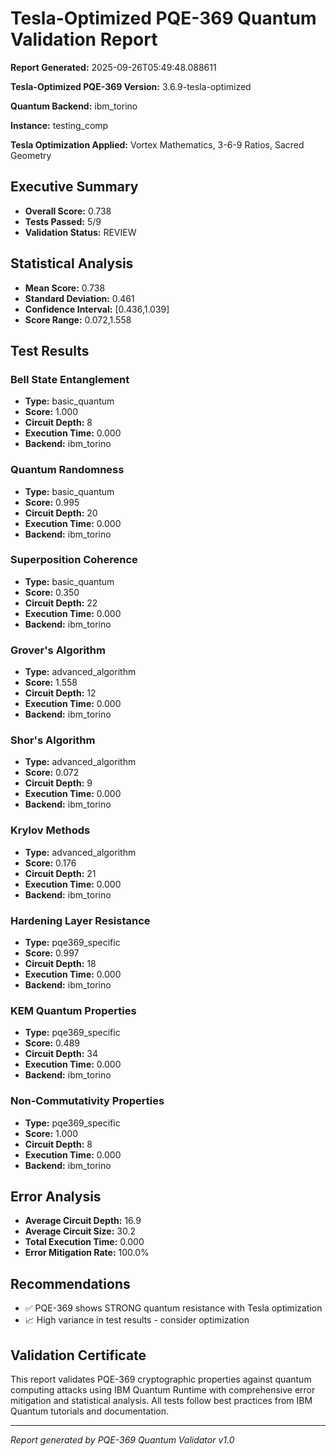 # Tesla-Optimized PQE-369 Quantum Validation Report

**Report Generated:** 2025-09-26T05:49:48.088611

**Tesla-Optimized PQE-369 Version:** 3.6.9-tesla-optimized

**Quantum Backend:** ibm_torino

**Instance:** testing_comp

**Tesla Optimization Applied:** Vortex Mathematics, 3-6-9 Ratios, Sacred Geometry

## Executive Summary

- **Overall Score:** 0.738
- **Tests Passed:** 5/9
- **Validation Status:** REVIEW

## Statistical Analysis

- **Mean Score:** 0.738
- **Standard Deviation:** 0.461
- **Confidence Interval:** [0.436,1.039]
- **Score Range:** 0.072,1.558
## Test Results

### Bell State Entanglement
- **Type:** basic_quantum
- **Score:** 1.000
- **Circuit Depth:** 8
- **Execution Time:** 0.000
- **Backend:** ibm_torino

### Quantum Randomness
- **Type:** basic_quantum
- **Score:** 0.995
- **Circuit Depth:** 20
- **Execution Time:** 0.000
- **Backend:** ibm_torino

### Superposition Coherence
- **Type:** basic_quantum
- **Score:** 0.350
- **Circuit Depth:** 22
- **Execution Time:** 0.000
- **Backend:** ibm_torino

### Grover's Algorithm
- **Type:** advanced_algorithm
- **Score:** 1.558
- **Circuit Depth:** 12
- **Execution Time:** 0.000
- **Backend:** ibm_torino

### Shor's Algorithm
- **Type:** advanced_algorithm
- **Score:** 0.072
- **Circuit Depth:** 9
- **Execution Time:** 0.000
- **Backend:** ibm_torino

### Krylov Methods
- **Type:** advanced_algorithm
- **Score:** 0.176
- **Circuit Depth:** 21
- **Execution Time:** 0.000
- **Backend:** ibm_torino

### Hardening Layer Resistance
- **Type:** pqe369_specific
- **Score:** 0.997
- **Circuit Depth:** 18
- **Execution Time:** 0.000
- **Backend:** ibm_torino

### KEM Quantum Properties
- **Type:** pqe369_specific
- **Score:** 0.489
- **Circuit Depth:** 34
- **Execution Time:** 0.000
- **Backend:** ibm_torino

### Non-Commutativity Properties
- **Type:** pqe369_specific
- **Score:** 1.000
- **Circuit Depth:** 8
- **Execution Time:** 0.000
- **Backend:** ibm_torino

## Error Analysis

- **Average Circuit Depth:** 16.9
- **Average Circuit Size:** 30.2
- **Total Execution Time:** 0.000
- **Error Mitigation Rate:** 100.0%
## Recommendations

- ✅ PQE-369 shows STRONG quantum resistance with Tesla optimization
- 📈 High variance in test results - consider optimization
## Validation Certificate

This report validates PQE-369 cryptographic properties against quantum computing attacks using IBM Quantum Runtime with comprehensive error mitigation and statistical analysis. All tests follow best practices from IBM Quantum tutorials and documentation.

---
*Report generated by PQE-369 Quantum Validator v1.0*
